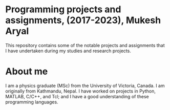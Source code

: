 # Programming projects and assignments, (2017-2023), Mukesh Aryal

This repository contains some of the notable projects and assignments that I have undertaken during my studies and research projects. 

# About me

I am a physics graduate (MSc) from the University of Victoria, Canada. I am originally from Kathmandu, Nepal. I have worked on projects in Python, MATLAB, C/C++, and Tcl; and I have a good understanding of these programming languages.
